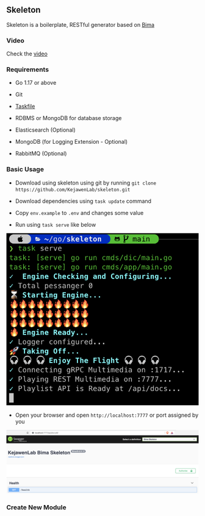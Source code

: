 ## Skeleton

Skeleton is a boilerplate, RESTful generator based on [Bima](https://github.com/KejawenLab/bima)

### Video

Check the [video](https://www.youtube.com/watch?v=zZPpDizZGIM)

### Requirements

- Go 1.17 or above

- Git

- [Taskfile](taskfile.dev)

- RDBMS or MongoDB for database storage

- Elasticsearch (Optional)

- MongoDB (for Logging Extension - Optional)

- RabbitMQ (Optional)

### Basic Usage

- Download using skeleton using git by running `git clone https://github.com/KejawenLab/skeleton.git`

- Download dependencies using `task update` command

- Copy `env.example` to `.env` and changes some value

- Run using `task serve` like below

![Default Empty](assets/imgs/empty-run.png)

- Open your browser and open `http://localhost:7777` or port assigned by you

![Swagger](assets/imgs/empty-swagger.png)

### Create New Module
